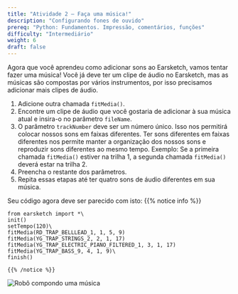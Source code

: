 ```yaml
---
title: "Atividade 2 – Faça uma música!"
description: "Configurando fones de ouvido"
prereq: "Python: Fundamentos. Impressão, comentários, funções"
difficulty: "Intermediário"
weight: 6
draft: false
---
```


Agora que você aprendeu como adicionar sons ao Earsketch, vamos tentar fazer uma música! Você já deve ter um clipe de áudio no Earsketch, mas
as músicas são compostas por vários instrumentos, por isso precisamos adicionar mais clipes de áudio.

1. Adicione outra chamada `fitMedia()`.
2. Encontre um clipe de áudio que você gostaria de adicionar à sua música atual e insira-o no parâmetro `fileName`.
3. O parâmetro `trackNumber` deve ser um número único. Isso nos permitirá colocar nossos sons em faixas diferentes. Ter sons diferentes em faixas diferentes nos permite manter a organização dos nossos sons e reproduzir sons diferentes ao mesmo tempo. Exemplo: Se a primeira chamada `fitMedia()` estiver na trilha 1, a segunda chamada `fitMedia()` deverá estar na trilha 2.
4. Preencha o restante dos parâmetros.
5. Repita essas etapas até ter quatro sons de áudio diferentes em sua música.

Seu código agora deve ser parecido com isto:
    {{% notice info %}}

    from earsketch import *\
    init()
    setTempo(120)\
    fitMedia(RD_TRAP_BELLLEAD_1, 1, 5, 9)
    fitMedia(YG_TRAP_STRINGS_2, 2, 1, 17) 
    fitMedia(YG_TRAP_ELECTRIC_PIANO_FILTERED_1, 3, 1, 17) 
    fitMedia(YG_TRAP_BASS_9, 4, 1, 9)\
    finish()

    {{% /notice %}}

![Robô compondo uma música](https://media.giphy.com/media/9RJRzvIuKGrL3tAchc/giphy.gif)